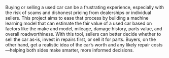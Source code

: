 Buying or selling a used car can be a frustrating experience, especially with the risk of scams and dishonest pricing from dealerships or individual sellers. This project aims to ease that process by building a machine learning model that can estimate the fair value of a used car based on factors like the make and model, mileage, damage history, parts value, and overall roadworthiness. With this tool, sellers can better decide whether to sell the car as-is, invest in repairs first, or sell it for parts. Buyers, on the other hand, get a realistic idea of the car’s worth and any likely repair costs—helping both sides make smarter, more informed decisions.
